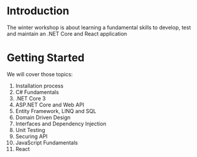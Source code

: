 # Introduction 
The winter workshop is about learning a fundamental skills to develop, test and maintain an .NET Core and React application

# Getting Started
We will cover those topics:
1.	Installation process
2.	C# Fundamentals
3.	.NET Core 3
4.  ASP.NET Core and Web API
5.  Entity Framework, LINQ and SQL
6.	Domain Driven Design
7.  Interfaces and Dependency Injection
8.  Unit Testing
9.  Securing API
10. JavaScript Fundamentals
11. React
